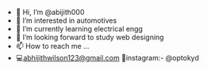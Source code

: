 - 👋 Hi, I’m @abijith000
- 👀 I’m interested in automotives 
- 🌱 I’m currently learning electrical engg
- 💞️ I’m looking forward to study web designing
- 📫 How to reach me ...
- 💻abhijithwilson123@gmail.com
  📲instagram:- @optokyd


<!---
abijith000/abijith000 is a ✨ special ✨ repository because its `README.md` (this file) appears on your GitHub profile.
You can click the Preview link to take a look at your changes.
--->
